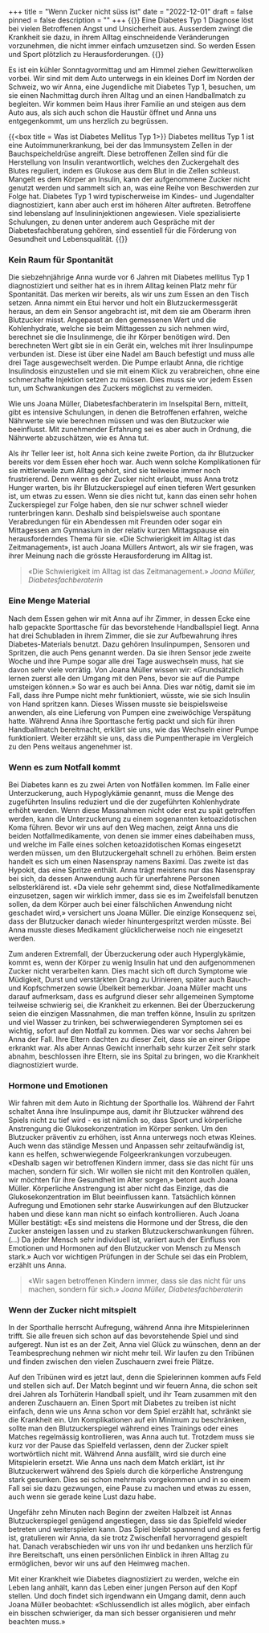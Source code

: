 +++
title = "Wenn Zucker nicht süss ist"
date = "2022-12-01"
draft = false
pinned = false
description = ""
+++
{{<lead>}} Eine Diabetes Typ 1 Diagnose löst bei vielen Betroffenen Angst und Unsicherheit aus. Ausserdem zwingt die Krankheit sie dazu, in ihrem Alltag einschneidende Veränderungen vorzunehmen, die nicht immer einfach umzusetzen sind. So werden Essen und Sport plötzlich zu Herausforderungen. {{</lead>}}

Es ist ein kühler Sonntagvormittag und am Himmel ziehen Gewitterwolken vorbei. Wir sind mit dem Auto unterwegs in ein kleines Dorf im Norden der Schweiz, wo wir Anna, eine Jugendliche mit Diabetes Typ 1, besuchen, um sie einen Nachmittag durch ihren Alltag und an einen Handballmatch zu begleiten. Wir kommen beim Haus ihrer Familie an und steigen aus dem Auto aus, als sich auch schon die Haustür öffnet und Anna uns entgegenkommt, um uns herzlich zu begrüssen.

{{<box title = Was ist Diabetes Mellitus Typ 1>}} Diabetes mellitus Typ 1 ist eine Autoimmunerkrankung, bei der das Immunsystem Zellen in der Bauchspeicheldrüse angreift. Diese betroffenen Zellen sind für die Herstellung von Insulin verantwortlich, welches den Zuckergehalt des Blutes reguliert, indem es Glukose aus dem Blut in die Zellen schleust. Mangelt es dem Körper an Insulin, kann der aufgenommene Zucker nicht genutzt werden und sammelt sich an, was eine Reihe von Beschwerden zur Folge hat. Diabetes Typ 1 wird typischerweise im Kindes- und Jugendalter diagnostiziert, kann aber auch erst im höheren Alter auftreten. Betroffene sind lebenslang auf Insulininjektionen angewiesen. Viele spezialisierte Schulungen, zu denen unter anderem auch Gespräche mit der Diabetesfachberatung gehören, sind essentiell für die Förderung von Gesundheit und Lebensqualität. {{</box>}} 

### Kein Raum für Spontanität

Die siebzehnjährige Anna wurde vor 6 Jahren mit Diabetes mellitus Typ 1 diagnostiziert und seither hat es in ihrem Alltag keinen Platz mehr für Spontanität. Das merken wir bereits, als wir uns zum Essen an den Tisch setzen. Anna nimmt ein Etui hervor und holt ein Blutzuckermessgerät heraus, an dem ein Sensor angebracht ist, mit dem sie am Oberarm ihren Blutzucker misst. Angepasst an den gemessenen Wert und die Kohlenhydrate, welche sie beim Mittagessen zu sich nehmen wird, berechnet sie die Insulinmenge, die ihr Körper benötigen wird. Den berechneten Wert gibt sie in ein Gerät ein, welches mit ihrer Insulinpumpe verbunden ist. Diese ist über eine Nadel am Bauch befestigt und muss alle drei Tage ausgewechselt werden. Die Pumpe erlaubt Anna, die richtige Insulindosis einzustellen und sie mit einem Klick zu verabreichen, ohne eine schmerzhafte Injektion setzen zu müssen. Dies muss sie vor jedem Essen tun, um Schwankungen des Zuckers möglichst zu vermeiden.  

Wie uns Joana Müller, Diabetesfachberaterin im Inselspital Bern, mitteilt, gibt es intensive Schulungen, in denen die Betroffenen erfahren, welche Nährwerte sie wie berechnen müssen und was den Blutzucker wie beeinflusst. Mit zunehmender Erfahrung sei es aber auch in Ordnung, die Nährwerte abzuschätzen, wie es Anna tut.  

Als ihr Teller leer ist, holt Anna sich keine zweite Portion, da ihr Blutzucker bereits vor dem Essen eher hoch war. Auch wenn solche Komplikationen für sie mittlerweile zum Alltag gehört, sind sie teilweise immer noch frustrierend. Denn wenn es der Zucker nicht erlaubt, muss Anna trotz Hunger warten, bis ihr Blutzuckerspiegel auf einen tieferen Wert gesunken ist, um etwas zu essen. Wenn sie dies nicht tut, kann das einen sehr hohen Zuckerspiegel zur Folge haben, den sie nur schwer schnell wieder runterbringen kann. Deshalb sind beispielsweise auch spontane Verabredungen für ein Abendessen mit Freunden oder sogar ein Mittagessen am Gymnasium in der relativ kurzen Mittagspause ein herausforderndes Thema für sie. «Die Schwierigkeit im Alltag ist das Zeitmanagement», ist auch Joana Müllers Antwort, als wir sie fragen, was ihrer Meinung nach die grösste Herausforderung im Alltag ist.   

> «Die Schwierigkeit im Alltag ist das Zeitmanagement.» *Joana Müller, Diabetesfachberaterin*

### Eine Menge Material

Nach dem Essen gehen wir mit Anna auf ihr Zimmer, in dessen Ecke eine halb gepackte Sporttasche für das bevorstehende Handballspiel liegt. Anna hat drei Schubladen in ihrem Zimmer, die sie zur Aufbewahrung ihres Diabetes-Materials benutzt. Dazu gehören Insulinpumpen, Sensoren und Spritzen, die auch Pens genannt werden. Da sie ihren Sensor jede zweite Woche und ihre Pumpe sogar alle drei Tage auswechseln muss, hat sie davon sehr viele vorrätig. Von Joana Müller wissen wir: «Grundsätzlich lernen zuerst alle den Umgang mit den Pens, bevor sie auf die Pumpe umsteigen können.» So war es auch bei Anna. Dies war nötig, damit sie im Fall, dass ihre Pumpe nicht mehr funktioniert, wüsste, wie sie sich Insulin von Hand spritzen kann. Dieses Wissen musste sie beispielsweise anwenden, als eine Lieferung von Pumpen eine zweiwöchige Verspätung hatte. Während Anna ihre Sporttasche fertig packt und sich für ihren Handballmatch bereitmacht, erklärt sie uns, wie das Wechseln einer Pumpe funktioniert. Weiter erzählt sie uns, dass die Pumpentherapie im Vergleich zu den Pens weitaus angenehmer ist. 

### Wenn es zum Notfall kommt

Bei Diabetes kann es zu zwei Arten von Notfällen kommen. Im Falle einer Unterzuckerung, auch Hypoglykämie genannt, muss die Menge des zugeführten Insulins reduziert und die der zugeführten Kohlenhydrate erhöht werden. Wenn diese Massnahmen nicht oder erst zu spät getroffen werden, kann die Unterzuckerung zu einem sogenannten ketoazidotischen Koma führen. Bevor wir uns auf den Weg machen, zeigt Anna uns die beiden Notfallmedikamente, von denen sie immer eines dabeihaben muss, und welche im Falle eines solchen ketoazidotischen Komas eingesetzt werden müssen, um den Blutzuckergehalt schnell zu erhöhen. Beim ersten handelt es sich um einen Nasenspray namens Baximi. Das zweite ist das Hypokit, das eine Spritze enthält. Anna trägt meistens nur das Nasenspray bei sich, da dessen Anwendung auch für unerfahrene Personen selbsterklärend ist. «Da viele sehr gehemmt sind, diese Notfallmedikamente einzusetzen, sagen wir wirklich immer, dass sie es im Zweifelsfall benutzen sollen, da dem Körper auch bei einer fälschlichen Anwendung nicht geschadet wird,» versichert uns Joana Müller. Die einzige Konsequenz sei, dass der Blutzucker danach wieder hinuntergespritzt werden müsste. Bei Anna musste dieses Medikament glücklicherweise noch nie eingesetzt werden.   

Zum anderen Extremfall, der Überzuckerung oder auch Hyperglykämie, kommt es, wenn der Körper zu wenig Insulin hat und den aufgenommenen Zucker nicht verarbeiten kann. Dies macht sich oft durch Symptome wie Müdigkeit, Durst und verstärkten Drang zu Urinieren, später auch Bauch- und Kopfschmerzen sowie Übelkeit bemerkbar. Joana Müller macht uns darauf aufmerksam, dass es aufgrund dieser sehr allgemeinen Symptome teilweise schwierig sei, die Krankheit zu erkennen. Bei der Überzuckerung seien die einzigen Massnahmen, die man treffen könne, Insulin zu spritzen und viel Wasser zu trinken, bei schwerwiegenderen Symptomen sei es wichtig, sofort auf den Notfall zu kommen. Dies war vor sechs Jahren bei Anna der Fall. Ihre Eltern dachten zu dieser Zeit, dass sie an einer Grippe erkrankt war. Als aber Annas Gewicht innerhalb sehr kurzer Zeit sehr stark abnahm, beschlossen ihre Eltern, sie ins Spital zu bringen, wo die Krankheit diagnostiziert wurde.  

### Hormone und Emotionen

Wir fahren mit dem Auto in Richtung der Sporthalle los. Während der Fahrt schaltet Anna ihre Insulinpumpe aus, damit ihr Blutzucker während des Spiels nicht zu tief wird - es ist nämlich so, dass Sport und körperliche Anstrengung die Glukosekonzentration im Körper senken. Um den Blutzucker präventiv zu erhöhen, isst Anna unterwegs noch etwas Kleines. Auch wenn das ständige Messen und Anpassen sehr zeitaufwändig ist, kann es helfen, schwerwiegende Folgeerkrankungen vorzubeugen. «Deshalb sagen wir betroffenen Kindern immer, dass sie das nicht für uns machen, sondern für sich. Wir wollen sie nicht mit den Kontrollen quälen, wir möchten für ihre Gesundheit im Alter sorgen,» betont auch Joana Müller. Körperliche Anstrengung ist aber nicht das Einzige, das die Glukosekonzentration im Blut beeinflussen kann. Tatsächlich können Aufregung und Emotionen sehr starke Auswirkungen auf den Blutzucker haben und diese kann man nicht so einfach kontrollieren. Auch Joana Müller bestätigt: «Es sind meistens die Hormone und der Stress, die den Zucker ansteigen lassen und zu starken Blutzuckerschwankungen führen. (…) Da jeder Mensch sehr individuell ist, variiert auch der Einfluss von Emotionen und Hormonen auf den Blutzucker von Mensch zu Mensch stark.» Auch vor wichtigen Prüfungen in der Schule sei das ein Problem, erzählt uns Anna.  

> «Wir sagen betroffenen Kindern immer, dass sie das nicht für uns machen, sondern für sich.» *Joana Müller, Diabetesfachberaterin*

### Wenn der Zucker nicht mitspielt

In der Sporthalle herrscht Aufregung, während Anna ihre Mitspielerinnen trifft. Sie alle freuen sich schon auf das bevorstehende Spiel und sind aufgeregt. Nun ist es an der Zeit, Anna viel Glück zu wünschen, denn an der Teambesprechung nehmen wir nicht mehr teil. Wir laufen zu den Tribünen und finden zwischen den vielen Zuschauern zwei freie Plätze.  

Auf den Tribünen wird es jetzt laut, denn die Spielerinnen kommen aufs Feld und stellen sich auf. Der Match beginnt und wir feuern Anna, die schon seit drei Jahren als Torhüterin Handball spielt, und ihr Team zusammen mit den anderen Zuschauern an. Einen Sport mit Diabetes zu treiben ist nicht einfach, denn wie uns Anna schon vor dem Spiel erzählt hat, schränkt sie die Krankheit ein. Um Komplikationen auf ein Minimum zu beschränken, sollte man den Blutzuckerspiegel während eines Trainings oder eines Matches regelmässig kontrollieren, was Anna auch tut. Trotzdem muss sie kurz vor der Pause das Spielfeld verlassen, denn der Zucker spielt wortwörtlich nicht mit. Während Anna ausfällt, wird sie durch eine Mitspielerin ersetzt. Wie Anna uns nach dem Match erklärt, ist ihr Blutzuckerwert während des Spiels durch die körperliche Anstrengung stark gesunken. Dies sei schon mehrmals vorgekommen und in so einem Fall sei sie dazu gezwungen, eine Pause zu machen und etwas zu essen, auch wenn sie gerade keine Lust dazu habe.

  Ungefähr zehn Minuten nach Beginn der zweiten Halbzeit ist Annas Blutzuckerspiegel genügend angestiegen, dass sie das Spielfeld wieder betreten und weiterspielen kann. Das Spiel bleibt spannend und als es fertig ist, gratulieren wir Anna, da sie trotz Zwischenfall hervorragend gespielt hat. Danach verabschieden wir uns von ihr und bedanken uns herzlich für ihre Bereitschaft, uns einen persönlichen Einblick in ihren Alltag zu ermöglichen, bevor wir uns auf den Heimweg machen. 

Mit einer Krankheit wie Diabetes diagnostiziert zu werden, welche ein Leben lang anhält, kann das Leben einer jungen Person auf den Kopf stellen. Und doch findet sich irgendwann ein Umgang damit, denn auch Joana Müller beobachtet: «Schlussendlich ist alles möglich, aber einfach ein bisschen schwieriger, da man sich besser organisieren und mehr beachten muss.»